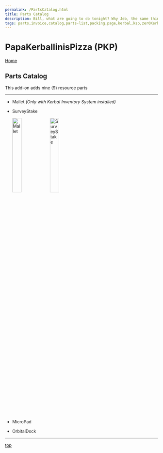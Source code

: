 ```yaml
---
permalink: /PartsCatalog.html
title: Parts Catalog
description: Bill, what are going to do tonight? Why Jeb, the same thing we do every night, Take over the world!
tags: parts,invoice,catalog,parts-list,packing,page,kerbal,ksp,zer0Kerbal,zedK
---
```


<!-- PartsCatalog.md v1.1.4.0
PapaKerballinisPizza (PKP)
created: 01 Feb 2022
updated: 15 May 2022 -->

<script src="https://kit.fontawesome.com/0ea5493613.js" crossorigin="anonymous"></script>
<i class="fa-solid fa-explosion fa-beat-fade fa-3x" style="--fa-beat-fade-opacity: 0.1; --fa-beat-fade-scale: 1.25;color: #FF7E03" ></i>

# PapaKerballinisPizza (PKP)

[Home](./index.md)

## Parts Catalog

This add-on adds nine (9) resource parts

---

* Mallet *(Only with Kerbal Inventory System installed)*
* SurveyStake

  <img src="https://raw.githubusercontent.com/zer0Kerbal/PapaKerballinisPizza/master/GameData/PapaKerballinisPizza/Parts/%40thumbs/ElMallet_icon.png" alt="Mallet" width="25%" height="25%" /> <img src="https://raw.githubusercontent.com/zer0Kerbal/PapaKerballinisPizza/master/GameData/PapaKerballinisPizza/Parts/%40thumbs/ELSurveyStake_icon.png" alt="SurveyStake" width="25%" height="25%" />

* MicroPad
* OrbitalDock

---

[top](#Parts-Catalog)

<!-- this file CC BY-ND 4.0 by zer0Kerbal -->